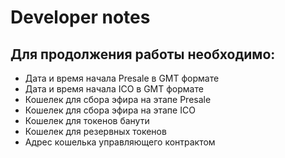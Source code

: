 # Developer notes

## Для продолжения работы необходимо:
* Дата и время начала Presale в GMT формате 
* Дата и время начала ICO в GMT формате 
* Кошелек для сбора эфира на этапе Presale
* Кошелек для сбора эфира на этапе ICO
* Кошелек для токенов банути
* Кошелек для резервных токенов
* Адрес кошелька управляющего контрактом
